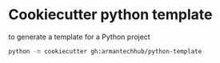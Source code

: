 # Cookiecutter python template

to generate a template for a Python project

```sh
python -m cookiecutter gh:armantechhub/python-template
```

